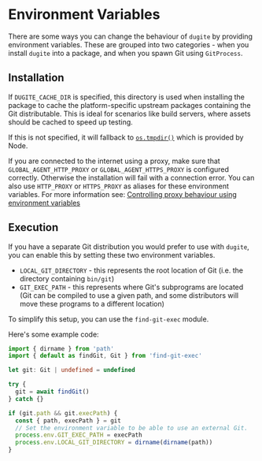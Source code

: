 # Environment Variables

There are some ways you can change the behaviour of `dugite` by providing
environment variables. These are grouped into two categories - when you
install `dugite` into a package, and when you spawn Git using `GitProcess`.

## Installation

If `DUGITE_CACHE_DIR` is specified, this directory is used when installing the
package to cache the platform-specific upstream packages containing the Git
distributable. This is ideal for scenarios like build servers, where assets
should be cached to speed up testing.

If this is not specified, it will fallback to [`os.tmpdir()`](https://nodejs.org/dist/latest-v8.x/docs/api/os.html#os_os_tmpdir)
which is provided by Node.

If you are connected to the internet using a proxy, make sure that
`GLOBAL_AGENT_HTTP_PROXY` or `GLOBAL_AGENT_HTTPS_PROXY` is configured correctly.
Otherwise the installation will fail with a connection error. You can also use
`HTTP_PROXY` or `HTTPS_PROXY` as aliases for these environment variables.
For more information see: [Controlling proxy behaviour using environment variables](https://github.com/gajus/global-agent#environment-variables)

## Execution

If you have a separate Git distribution you would prefer to use with `dugite`,
you can enable this by setting these two environment variables.

 - `LOCAL_GIT_DIRECTORY` - this represents the root location of Git (i.e. the
    directory containing `bin/git`)
 - `GIT_EXEC_PATH` - this represents where Git's subprograms are located (Git
    can be compiled to use a given path, and some distributors will move these
    programs to a different location)

To simplify this setup, you can use the `find-git-exec` module.

Here's some example code:

```ts
import { dirname } from 'path'
import { default as findGit, Git } from 'find-git-exec'

let git: Git | undefined = undefined

try {
  git = await findGit()
} catch {}

if (git.path && git.execPath) {
  const { path, execPath } = git
  // Set the environment variable to be able to use an external Git.
  process.env.GIT_EXEC_PATH = execPath
  process.env.LOCAL_GIT_DIRECTORY = dirname(dirname(path))
}
```
